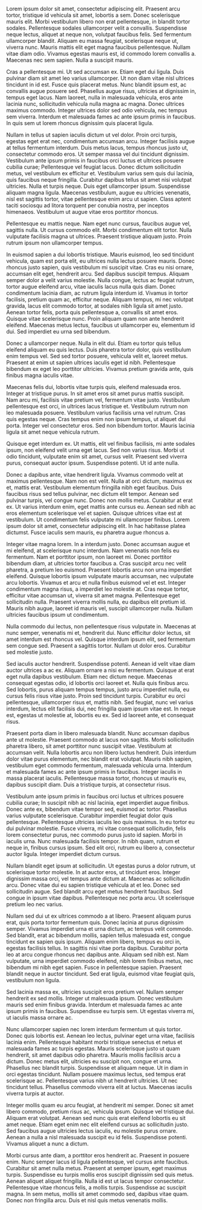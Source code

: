 
Lorem ipsum dolor sit amet, consectetur adipiscing elit. Praesent arcu tortor, tristique id vehicula sit amet, lobortis a sem. Donec scelerisque mauris elit. Morbi vestibulum libero non erat pellentesque, in blandit tortor sodales. Pellentesque sodales ullamcorper velit a convallis. Suspendisse neque lectus, aliquet at neque non, volutpat faucibus felis. Sed fermentum ullamcorper blandit. Aliquam eu massa feugiat, scelerisque neque ut, viverra nunc. Mauris mattis elit eget magna faucibus pellentesque. Nullam vitae diam odio. Vivamus egestas mauris est, id commodo lorem convallis a. Maecenas nec sem sapien. Nulla a suscipit mauris.

Cras a pellentesque mi. Ut sed accumsan ex. Etiam eget dui ligula. Duis pulvinar diam sit amet leo varius ullamcorper. Ut non diam vitae nisl ultrices tincidunt in id est. Fusce quis placerat metus. Nunc blandit ipsum est, ac convallis augue posuere sed. Phasellus augue risus, ultricies at dignissim in, tempus eget lacus. Nam laoreet, nulla in malesuada vehicula, eros ante lacinia nunc, sollicitudin vehicula nulla magna ac magna. Donec ultrices maximus commodo. Integer ultrices dolor sed odio vehicula, nec tempus sem viverra. Interdum et malesuada fames ac ante ipsum primis in faucibus. In quis sem ut lorem rhoncus dignissim quis placerat ligula.

Nullam in tellus ut sapien iaculis dictum ut vel dolor. Proin orci turpis, egestas eget erat nec, condimentum accumsan arcu. Integer facilisis augue at tellus fermentum interdum. Duis metus lacus, tempus rhoncus justo ut, consectetur commodo eros. Ut semper massa vel dui tincidunt dignissim. Vestibulum ante ipsum primis in faucibus orci luctus et ultrices posuere cubilia curae; Pellentesque vel feugiat lacus. Donec dictum sollicitudin metus, vel vestibulum ex efficitur et. Vestibulum varius sem quis dui lacinia, quis faucibus neque fringilla. Curabitur dapibus tellus sit amet nisi volutpat ultricies. Nulla et turpis neque. Duis eget ullamcorper ipsum. Suspendisse aliquam magna ligula. Maecenas vestibulum, augue eu ultricies venenatis, nisl est sagittis tortor, vitae pellentesque enim arcu ut sapien. Class aptent taciti sociosqu ad litora torquent per conubia nostra, per inceptos himenaeos. Vestibulum ut augue vitae eros porttitor rhoncus.

Pellentesque eu mattis neque. Nam eget nunc cursus, faucibus augue vel, sagittis nulla. Ut cursus commodo elit. Morbi condimentum elit tortor. Nulla vulputate facilisis magna ut ultrices. Praesent tristique aliquam justo. Proin rutrum ipsum non ullamcorper tempus.

In euismod sapien a dui lobortis tristique. Mauris euismod, leo sed tincidunt vehicula, quam est porta elit, eu ultrices nulla lectus posuere mauris. Donec rhoncus justo sapien, quis vestibulum mi suscipit vitae. Cras eu nisi ornare, accumsan elit eget, hendrerit arcu. Sed dapibus suscipit tempus. Aliquam semper dolor a velit varius molestie. Nulla congue, lectus ac feugiat rutrum, tortor augue eleifend arcu, vitae iaculis lacus nulla quis diam. Donec condimentum lacinia diam, ac rutrum ligula interdum id. Vivamus in tortor facilisis, pretium quam ac, efficitur neque. Aliquam tempus, mi nec volutpat gravida, lacus elit commodo tortor, at sodales nibh ligula sit amet justo. Aenean tortor felis, porta quis pellentesque a, convallis sit amet eros. Quisque vitae scelerisque nunc. Proin aliquam quam non ante hendrerit eleifend. Maecenas metus lectus, faucibus ut ullamcorper eu, elementum id dui. Sed imperdiet eu urna sed bibendum.

Donec a ullamcorper neque. Nulla in elit dui. Etiam eu tortor quis tellus eleifend aliquam eu quis lectus. Duis pharetra tortor dolor, quis vestibulum enim tempus vel. Sed sed tortor posuere, vehicula velit et, laoreet metus. Praesent at enim ut sapien ultrices iaculis eget id nibh. Pellentesque bibendum ex eget leo porttitor ultricies. Vivamus pretium gravida ante, quis finibus magna iaculis vitae.

Maecenas felis dui, lobortis vitae turpis quis, eleifend malesuada eros. Integer at tristique purus. In sit amet eros sit amet purus mattis suscipit. Nam arcu mi, facilisis vitae pretium vel, fermentum vitae justo. Vestibulum pellentesque est orci, in ultrices lacus tristique et. Vestibulum rutrum non leo malesuada posuere. Vestibulum varius facilisis urna vel rutrum. Cras quis egestas neque. Cras tempus enim non ipsum tempus, ut aliquet dui porta. Integer vel consectetur eros. Sed non bibendum tortor. Mauris lacinia ligula sit amet neque vehicula rutrum.

Quisque eget interdum ex. Ut mattis, elit vel finibus facilisis, mi ante sodales ipsum, non eleifend velit urna eget lacus. Sed non varius risus. Morbi ut odio tincidunt, vulputate enim sit amet, cursus velit. Praesent sed viverra purus, consequat auctor ipsum. Suspendisse potenti. Ut id ante nulla.

Donec a dapibus ante, vitae hendrerit ligula. Vivamus commodo velit at maximus pellentesque. Nam non est velit. Nulla at orci dictum, maximus ex et, mattis erat. Vestibulum elementum fringilla nibh eget faucibus. Duis faucibus risus sed tellus pulvinar, nec dictum elit tempor. Aenean sed pulvinar turpis, vel congue nunc. Donec non mollis metus. Curabitur at erat ex. Ut varius interdum enim, eget mattis ante cursus eu. Aenean sed nibh ac eros elementum scelerisque vel et sapien. Quisque ultrices vitae est at vestibulum. Ut condimentum felis vulputate mi ullamcorper finibus. Lorem ipsum dolor sit amet, consectetur adipiscing elit. In hac habitasse platea dictumst. Fusce iaculis sem mauris, eu pharetra augue rhoncus a.

Integer vitae magna lorem. In a interdum justo. Donec accumsan augue et mi eleifend, at scelerisque nunc interdum. Nam venenatis non felis eu fermentum. Nam et porttitor ipsum, non laoreet mi. Donec porttitor bibendum diam, at ultricies tortor faucibus a. Cras suscipit arcu nec velit pharetra, a pretium leo euismod. Praesent lobortis arcu non urna imperdiet eleifend. Quisque lobortis ipsum vulputate mauris accumsan, nec vulputate arcu lobortis. Vivamus et arcu et nulla finibus euismod vel et est. Integer condimentum magna risus, a imperdiet leo molestie at. Cras neque tortor, efficitur vitae accumsan ut, viverra sit amet magna. Pellentesque eget sollicitudin nulla. Praesent viverra mollis nulla, eu dapibus elit pretium id. Mauris nibh augue, laoreet id mauris vel, suscipit ullamcorper nulla. Nullam ultricies faucibus ipsum ut condimentum.

Nulla commodo dui lectus, non pellentesque risus vulputate in. Maecenas at nunc semper, venenatis mi et, hendrerit dui. Nunc efficitur dolor lectus, sit amet interdum est rhoncus vel. Quisque interdum ipsum elit, sed fermentum sem congue sed. Praesent a sagittis tortor. Nullam ut dolor eros. Curabitur sed molestie justo.

Sed iaculis auctor hendrerit. Suspendisse potenti. Aenean id velit vitae diam auctor ultrices a ac ex. Aliquam ornare a nisi eu fermentum. Quisque at erat eget nulla dapibus vestibulum. Etiam nec dictum neque. Maecenas consequat egestas odio, id lobortis orci laoreet et. Nulla quis finibus arcu. Sed lobortis, purus aliquam tempus tempus, justo arcu imperdiet nulla, eu cursus felis risus vitae justo. Proin sed tincidunt turpis. Curabitur eu orci pellentesque, ullamcorper risus et, mattis nibh. Sed feugiat, nunc vel varius interdum, lectus elit facilisis dui, nec fringilla quam ipsum vitae est. In neque est, egestas ut molestie at, lobortis eu ex. Sed id laoreet ante, et consequat risus.

Praesent porta diam in libero malesuada blandit. Nunc accumsan dapibus ante ut molestie. Praesent commodo at lacus non sagittis. Morbi sollicitudin pharetra libero, sit amet porttitor nunc suscipit vitae. Vestibulum at accumsan velit. Nulla lobortis arcu non libero luctus hendrerit. Duis interdum dolor vitae purus elementum, nec blandit erat volutpat. Mauris nibh sapien, vestibulum eget commodo fermentum, malesuada vehicula urna. Interdum et malesuada fames ac ante ipsum primis in faucibus. Integer iaculis in massa placerat iaculis. Pellentesque massa tortor, rhoncus ut mauris eu, dapibus suscipit diam. Duis a tristique turpis, at consectetur risus.

Vestibulum ante ipsum primis in faucibus orci luctus et ultrices posuere cubilia curae; In suscipit nibh ac nisl lacinia, eget imperdiet augue finibus. Donec ante ex, bibendum vitae tempor sed, euismod ac tortor. Phasellus varius vulputate scelerisque. Curabitur imperdiet feugiat dolor quis pellentesque. Pellentesque ultricies iaculis leo quis maximus. In eu tortor eu dui pulvinar molestie. Fusce viverra, mi vitae consequat sollicitudin, felis lorem consectetur purus, nec commodo purus justo id sapien. Morbi in iaculis urna. Nunc malesuada facilisis tempor. In nibh quam, rutrum et neque in, finibus cursus ipsum. Sed elit orci, rutrum eu libero a, consectetur auctor ligula. Integer imperdiet dictum cursus.

Nullam blandit eget ipsum at sollicitudin. Ut egestas purus a dolor rutrum, ut scelerisque tortor molestie. In at auctor eros, ut tincidunt eros. Integer dignissim massa orci, vel tempus ante dictum at. Maecenas ac sollicitudin arcu. Donec vitae dui eu sapien tristique vehicula at et leo. Donec sed sollicitudin augue. Sed blandit arcu eget metus hendrerit faucibus. Sed congue in ipsum vitae dapibus. Pellentesque nec porta arcu. Ut scelerisque pretium leo nec varius.

Nullam sed dui ut ex ultrices commodo a at libero. Praesent aliquam purus erat, quis porta tortor fermentum quis. Donec lacinia at purus dignissim semper. Vivamus imperdiet urna et urna dictum, ac tempus velit commodo. Sed blandit, erat ac bibendum mollis, sapien tellus malesuada est, congue tincidunt ex sapien quis ipsum. Aliquam enim libero, tempus eu orci in, egestas facilisis tellus. In sagittis nisi vitae porta dapibus. Curabitur porta leo at arcu congue rhoncus nec dapibus ante. Aliquam sed nibh est. Nam vulputate, urna imperdiet commodo eleifend, nibh lorem finibus metus, nec bibendum mi nibh eget sapien. Fusce in pellentesque sapien. Praesent blandit neque in auctor tincidunt. Sed erat ligula, euismod vitae feugiat quis, vestibulum non ligula.

Sed lacinia massa ex, ultricies suscipit eros pretium vel. Nullam semper hendrerit ex sed mollis. Integer ut malesuada ipsum. Donec vestibulum mauris sed enim finibus gravida. Interdum et malesuada fames ac ante ipsum primis in faucibus. Suspendisse eu turpis sem. Ut egestas viverra mi, ut iaculis massa ornare ac.

Nunc ullamcorper sapien nec lorem interdum fermentum ut quis tortor. Donec quis lobortis est. Aenean leo lectus, pulvinar eget urna vitae, facilisis lacinia enim. Pellentesque habitant morbi tristique senectus et netus et malesuada fames ac turpis egestas. Mauris scelerisque justo ut quam hendrerit, sit amet dapibus odio pharetra. Mauris mollis facilisis arcu a dictum. Donec metus elit, ultricies eu suscipit non, congue et urna. Phasellus nec blandit turpis. Suspendisse et aliquam neque. Ut in diam in orci egestas tincidunt. Nullam posuere maximus lectus, sed tempus erat scelerisque ac. Pellentesque varius nibh ut hendrerit ultricies. Ut nec tincidunt tellus. Phasellus commodo viverra elit at luctus. Maecenas iaculis viverra turpis at auctor.

Integer mollis quam eu arcu feugiat, at hendrerit mi semper. Donec sit amet libero commodo, pretium risus ac, vehicula ipsum. Quisque vel tristique dui. Aliquam erat volutpat. Aenean sed nunc quis erat eleifend lobortis eu sit amet neque. Etiam eget enim nec elit eleifend cursus ac sollicitudin justo. Sed faucibus augue ultricies lectus iaculis, eu molestie purus ornare. Aenean a nulla a nisl malesuada suscipit eu id felis. Suspendisse potenti. Vivamus aliquet a nunc a dictum.

Morbi cursus ante diam, a porttitor eros hendrerit ac. Praesent in posuere enim. Nunc semper lacus id ligula pellentesque, vel cursus ante faucibus. Curabitur sit amet nulla metus. Praesent at semper ipsum, eget maximus turpis. Suspendisse eu turpis mollis eros suscipit dignissim sed quis metus. Aenean aliquet aliquet fringilla. Nulla id est ut lacus tempor consectetur. Pellentesque vitae rhoncus felis, a mollis turpis. Suspendisse ac suscipit magna. In sem metus, mollis sit amet commodo sed, dapibus vitae quam. Donec non fringilla arcu. Duis et nisl quis metus venenatis mollis.
